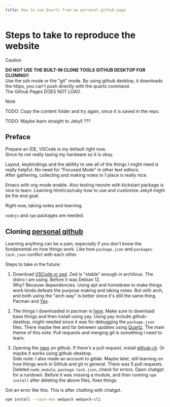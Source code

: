 ```yaml
---
title: How to use Quartz from my personal github page
---
```


# **Steps to take to reproduce the website**  

> [!CAUTION]
> **DO NOT USE THE BUILT-IN CLONE TOOLS GITHUB DESKTOP FOR CLONING!!**  
> Use the ssh mode or the "git" mode. By using github desktop, it downloads the https, you can't push directly with the quartz command.  
> The Github Pages DOES NOT LOAD.  

> [!NOTE]
> TODO: Copy the content folder and try again, since it is saved in the repo.  
>  
> TODO: Maybe learn straight to Jekyll ???

## Preface  

Prepare an IDE, VSCode is my default right now.  
Since its not really taxing my hardware so it is okay.

Layout, keybindings and the abillity to see all of the things I might need is really helpful.
No need for "Focused Mode" in other text editors.  
After gathering, collecting and making notes in 1 place is really nice.

Emacs with org-mode enable.
Also testing neovim with kickstart package is nice to learn.
Learning html/css/ruby how to use and customize Jekyll might be the end goal.  

Right now, taking notes and learning.

`nodejs` and `npm` packages are needed.

## Cloning [personal github](https://github.com/jnkk/note-pages)

Learning anything can be a pain, especially if you don't know the fondamental on how things work. Like how `package.json` and `packages-lock.json` conflict with each other.

Steps to take in the future:

1. Download [VSCode or zed](texteditor.md). Zed is "stable" enough in archlinux. The distro I am using. Before it was Debian 12.  
Why? Because dependencies. Using apt and homebrew to make things work kinda defeats the purpose making and taking notes.
But with arch, and both using the "arch way" is better since it's still the same thing. Pacman and [Yay](https://github.com/Jguer/yay).

2. The things I downloaded in pacman is [here](afterinstallARCH.md). Make sure to download base things and then install using yay.
Using yay include github-desktop, might needed since it was for debugging the `package.json` files. There maybe few and far between updates using [Quartz](https://github.com/jackyzha0/quartz). The main theme of this note.
Pull requests and merging git is something I need to learn.  

3. Opening the [repo](https://github.com/jnkk/note-pages) on github. If there's a pull request, install [github-cli](https://cli.github.com/). Or maybe it works using github-desktop.  
Side note: I also made an account to gitlab. Maybe later, still learning on how things work in Github and git in general.
There was 5 pull requests.
Deleted `node_module`, `package-lock.json`, check for errors. Open chatgpt for a rundown. Before it was missing a module, and then running `npm install` after deleting the above files, fixes things.

Got an error like this. This is after chatting with chatgpt.

```bash
npm install --save-dev webpack webpack-cli
```